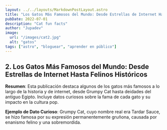 ```yaml
---
layout: ../../layouts/MarkdownPostLayout.astro
title: "Los Gatos Más Famosos del Mundo: Desde Estrellas de Internet Hasta Felinos Históricos"
pubDate: 2022-07-01
description: "Cat fun facts"
author: "Jupadev"
image:
  url: "/images/cat2.jpg"
  alt: "gatos"
tags: ["astro", "bloguear", "aprender en público"]
---
```


## 2. **Los Gatos Más Famosos del Mundo: Desde Estrellas de Internet Hasta Felinos Históricos**

**Resumen**: Esta publicación destaca algunos de los gatos más famosos a lo largo de la historia y de internet, desde Grumpy Cat hasta deidades del antiguo Egipto. Incluye datos curiosos sobre la fama de cada gato y su impacto en la cultura pop.

**Ejemplo de Dato Curioso**: Grumpy Cat, cuyo nombre real era Tardar Sauce, se hizo famosa por su expresión permanentemente gruñona, causada por enanismo felino y una sobremordida.
